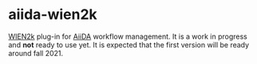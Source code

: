 # aiida-wien2k
[WIEN2k](http://susi.theochem.tuwien.ac.at) plug-in for [AiiDA](https://www.aiida.net) workflow management. It is a work in progress and **not** ready to use yet. It is expected that the first version will be ready around fall 2021.
